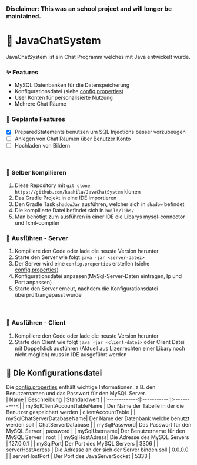 ### Disclaimer: This was an school project and will longer be maintained.

# 💬 JavaChatSystem 
JavaChatSystem ist ein Chat Programm welches mit Java entwickelt wurde.

### ✨ Features
* MySQL Datenbanken für die Datenspeicherung
* Konfigurationsdatei (siehe [config.properties](#-Die-Konfigurationsdatei))
* User Konten für personalisierte Nutzung
* Mehrere Chat Räume

### 🚧 Geplante Features
* [x] PreparedStatements benutzen um SQL Injections besser vorzubeugen
* [ ] Anlegen von Chat Räumen über Benutzer Konto
* [ ] Hochladen von Bildern
<br/>

### 🔨 Selber kompilieren
1. Diese Repository mit `git clone https://github.com/kaahila/JavaChatSystem` klonen
2. Das Gradle Projekt in eine IDE importieren
3. Den Gradle Task `shadowJar` ausführen, welcher sich in `shadow` befindet
4. Die kompilierte Datei befindet sich in `build/libs/`
5. Man benötigt zum ausführen in einer IDE die Libarys mysql-connector und fxml-compiler

### 🚀 Ausführen - Server

1. Kompiliere den Code oder lade die neuste Version herunter
2. Starte den Server wie folgt `java -jar <server-datei>`
3. Der Server wird eine `config.properties` erstellen (siehe [config.properties](#-Die-Konfigurationsdatei))
4. Konfigurationsdatei anpassen(MySql-Server-Daten eintragen, Ip und Port anpassen)
5. Starte den Server erneut, nachdem die Konfigurationsdatei überprüft/angepasst wurde<br/><br/><br/>

### 🚀 Ausführen - Client
1. Kompiliere den Code oder lade die neuste Version herunter
2. Starte den Client wie folgt `java -jar <client-datei>` oder Client Datei mit Doppelklick ausführen 
   (Aktuell aus Lizenrechten einer Libary noch nicht möglich) muss in IDE ausgeführt werden

## 📄 Die Konfigurationsdatei
Die [config.properties](config.properties) enthält wichtige Informationen, z.B. den Benutzernamen und das Passwort für den MySQL Server.  
| Name | Beschreibung | Standardwert |
|:-------------:|:-----------:|:------------:|
| mySqlClientAccountTableName   | Der Name der Tabelle in der die Benutzer gespeichert werden | clientAccountTable |
| mySqlChatServerDatabaseName| Der Name der Datenbank welche benutzt werden soll | ChatServerDatabase |
| mySqlPassword| Das Passwort für den MySQL Server | password |
| mySqlUsername| Der Benutzername für den MySQL Server | root |
| mySqlHostAdress| Die Adresse des MySQL Servers | 127.0.0.1 |
| mySqlPort| Der Port des MySQL Servers | 3306 |
| serverHostAdress | Die Adresse an der sich der Server binden soll | 0.0.0.0 |
| serverHostPort | Der Port des JavaServerSocket | 5333 | 
